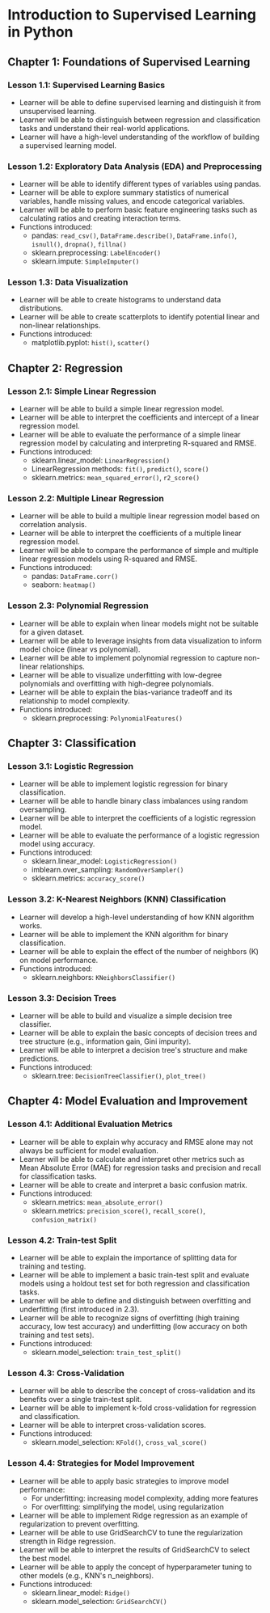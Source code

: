 # Introduction to Supervised Learning in Python

## Chapter 1: Foundations of Supervised Learning

### Lesson 1.1: Supervised Learning Basics
- Learner will be able to define supervised learning and distinguish it from unsupervised learning.
- Learner will be able to distinguish between regression and classification tasks and understand their real-world applications.
- Learner will have a high-level understanding of the workflow of building a supervised learning model.

### Lesson 1.2: Exploratory Data Analysis (EDA) and Preprocessing
- Learner will be able to identify different types of variables using pandas.
- Learner will be able to explore summary statistics of numerical variables, handle missing values, and encode categorical variables.
- Learner will be able to perform basic feature engineering tasks such as calculating ratios and creating interaction terms.
- Functions introduced:
  - pandas: `read_csv()`, `DataFrame.describe()`, `DataFrame.info()`, `isnull()`, `dropna()`, `fillna()`
  - sklearn.preprocessing: `LabelEncoder()`
  - sklearn.impute: `SimpleImputer()`

### Lesson 1.3: Data Visualization
- Learner will be able to create histograms to understand data distributions.
- Learner will be able to create scatterplots to identify potential linear and non-linear relationships.
- Functions introduced:
  - matplotlib.pyplot: `hist()`, `scatter()`

## Chapter 2: Regression

### Lesson 2.1: Simple Linear Regression
- Learner will be able to build a simple linear regression model.
- Learner will be able to interpret the coefficients and intercept of a linear regression model.
- Learner will be able to evaluate the performance of a simple linear regression model by calculating and interpreting R-squared and RMSE.
- Functions introduced:
  - sklearn.linear_model: `LinearRegression()`
  - LinearRegression methods: `fit()`, `predict()`, `score()`
  - sklearn.metrics: `mean_squared_error()`, `r2_score()`

### Lesson 2.2: Multiple Linear Regression
- Learner will be able to build a multiple linear regression model based on correlation analysis.
- Learner will be able to interpret the coefficients of a multiple linear regression model.
- Learner will be able to compare the performance of simple and multiple linear regression models using R-squared and RMSE.
- Functions introduced:
  - pandas: `DataFrame.corr()`
  - seaborn: `heatmap()`

### Lesson 2.3: Polynomial Regression
- Learner will be able to explain when linear models might not be suitable for a given dataset.
- Learner will be able to leverage insights from data visualization to inform model choice (linear vs polynomial).
- Learner will be able to implement polynomial regression to capture non-linear relationships.
- Learner will be able to visualize underfitting with low-degree polynomials and overfitting with high-degree polynomials.
- Learner will be able to explain the bias-variance tradeoff and its relationship to model complexity.
- Functions introduced:
  - sklearn.preprocessing: `PolynomialFeatures()`

## Chapter 3: Classification

### Lesson 3.1: Logistic Regression
- Learner will be able to implement logistic regression for binary classification.
- Learner will be able to handle binary class imbalances using random oversampling.
- Learner will be able to interpret the coefficients of a logistic regression model.
- Learner will be able to evaluate the performance of a logistic regression model using accuracy.
- Functions introduced:
  - sklearn.linear_model: `LogisticRegression()`
  - imblearn.over_sampling: `RandomOverSampler()`
  - sklearn.metrics: `accuracy_score()`

### Lesson 3.2: K-Nearest Neighbors (KNN) Classification
- Learner will develop a high-level understanding of how KNN algorithm works.
- Learner will be able to implement the KNN algorithm for binary classification.
- Learner will be able to explain the effect of the number of neighbors (K) on model performance.
- Functions introduced:
  - sklearn.neighbors: `KNeighborsClassifier()`

### Lesson 3.3: Decision Trees
- Learner will be able to build and visualize a simple decision tree classifier.
- Learner will be able to explain the basic concepts of decision trees and tree structure (e.g., information gain, Gini impurity).
- Learner will be able to interpret a decision tree's structure and make predictions.
- Functions introduced:
  - sklearn.tree: `DecisionTreeClassifier()`, `plot_tree()`

## Chapter 4: Model Evaluation and Improvement

### Lesson 4.1: Additional Evaluation Metrics
- Learner will be able to explain why accuracy and RMSE alone may not always be sufficient for model evaluation.
- Learner will be able to calculate and interpret other metrics such as Mean Absolute Error (MAE) for regression tasks and precision and recall for classification tasks.
- Learner will be able to create and interpret a basic confusion matrix.
- Functions introduced:
  - sklearn.metrics: `mean_absolute_error()`
  - sklearn.metrics: `precision_score()`, `recall_score()`, `confusion_matrix()`

### Lesson 4.2: Train-test Split
- Learner will be able to explain the importance of splitting data for training and testing.
- Learner will be able to implement a basic train-test split and evaluate models using a holdout test set for both regression and classification tasks.
- Learner will be able to define and distinguish between overfitting and underfitting (first introduced in 2.3).
- Learner will be able to recognize signs of overfitting (high training accuracy, low test accuracy) and underfitting (low accuracy on both training and test sets).
- Functions introduced:
  - sklearn.model_selection: `train_test_split()`

### Lesson 4.3: Cross-Validation
- Learner will be able to describe the concept of cross-validation and its benefits over a single train-test split.
- Learner will be able to implement k-fold cross-validation for regression and classification.
- Learner will be able to interpret cross-validation scores.
- Functions introduced:
  - sklearn.model_selection: `KFold()`, `cross_val_score()`

### Lesson 4.4: Strategies for Model Improvement
- Learner will be able to apply basic strategies to improve model performance:
  - For underfitting: increasing model complexity, adding more features
  - For overfitting: simplifying the model, using regularization
- Learner will be able to implement Ridge regression as an example of regularization to prevent overfitting.
- Learner will be able to use GridSearchCV to tune the regularization strength in Ridge regression.
- Learner will be able to interpret the results of GridSearchCV to select the best model.
- Learner will be able to apply the concept of hyperparameter tuning to other models (e.g., KNN's n_neighbors).
- Functions introduced:
  - sklearn.linear_model: `Ridge()`
  - sklearn.model_selection: `GridSearchCV()`
